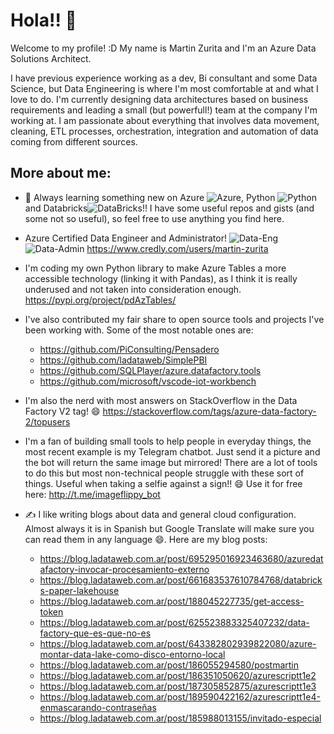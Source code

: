 # Hola!! 👋

Welcome to my profile! :D My name is Martin Zurita and I'm an Azure Data Solutions Architect. 

I have previous experience working as a dev, Bi consultant and some Data Science, but Data Engineering is where I'm most comfortable at and what I love to do. I'm currently designing data architectures based on business requirements and leading a small (but powerfull!) team at the company I'm working at. I am passionate about everything that involves data movement, cleaning, ETL processes, orchestration, integration and automation of data coming from different sources. 

## More about me:

- 🌱 Always learning something new on Azure ![Azure][1.1], Python ![Python][1.2] and Databricks![DataBricks][1.3]!! I have some useful repos and gists (and some not so useful), so feel free to use anything you find here.

- Azure Certified Data Engineer and Administrator! 
![Data-Eng][1.4] ![Data-Admin][1.5]
https://www.credly.com/users/martin-zurita

- I'm coding my own Python library to make Azure Tables a more accessible technology (linking it with Pandas), as I think it is really underused and not taken into consideration enough. https://pypi.org/project/pdAzTables/

- I've also contributed my fair share to open source tools and projects I've been working with. Some of the most notable ones are:
	- https://github.com/PiConsulting/Pensadero
	- https://github.com/ladataweb/SimplePBI
	- https://github.com/SQLPlayer/azure.datafactory.tools
	- https://github.com/microsoft/vscode-iot-workbench

- I'm also the nerd with most answers on StackOverflow in the Data Factory V2 tag! 😄 https://stackoverflow.com/tags/azure-data-factory-2/topusers

- I'm a fan of building small tools to help people in everyday things, the most recent example is my Telegram chatbot. Just send it a picture and the bot will return the same image but mirrored! There are a lot of tools to do this but most non-technical people struggle with these sort of things. Useful when taking a selfie against a sign!! 😄 Use it for free here: http://t.me/imageflippy_bot

- &#x270d; I like writing blogs about data and general cloud configuration. Almost always it is in Spanish but Google Translate will make sure you can read them in any language 😄. Here are my blog posts:
	- https://blog.ladataweb.com.ar/post/695295016923463680/azuredatafactory-invocar-procesamiento-externo
	- https://blog.ladataweb.com.ar/post/661683537610784768/databricks-paper-lakehouse
	- https://blog.ladataweb.com.ar/post/188045227735/get-access-token
	- https://blog.ladataweb.com.ar/post/625523883325407232/data-factory-que-es-que-no-es
	- https://blog.ladataweb.com.ar/post/643382802939822080/azure-montar-data-lake-como-disco-entorno-local
	- https://blog.ladataweb.com.ar/post/186055294580/postmartin
	- https://blog.ladataweb.com.ar/post/186351050620/azurescriptt1e2
	- https://blog.ladataweb.com.ar/post/187305852875/azurescriptt1e3
	- https://blog.ladataweb.com.ar/post/189590422162/azurescriptt1e4-enmascarando-contraseñas
	- https://blog.ladataweb.com.ar/post/185988013155/invitado-especial


[1]: https://www.youracclaim.com/badges/c0b3a75e-55e9-4831-800b-44af7e35705c/public_url


[1.1]: https://i.imgur.com/cZuNSlU.png      (azure logo)
[1.2]: https://i.imgur.com/FFTB43q.png      (python logo)
[1.3]: https://i.imgur.com/HHsUaOB.png?1    (databricks logo)
[1.4]: https://i.imgur.com/YVBWmlZ.png?1    (azure data engineering logo)
[1.5]: https://i.imgur.com/jtpBVW4.png?1    (azure data admin logo)
